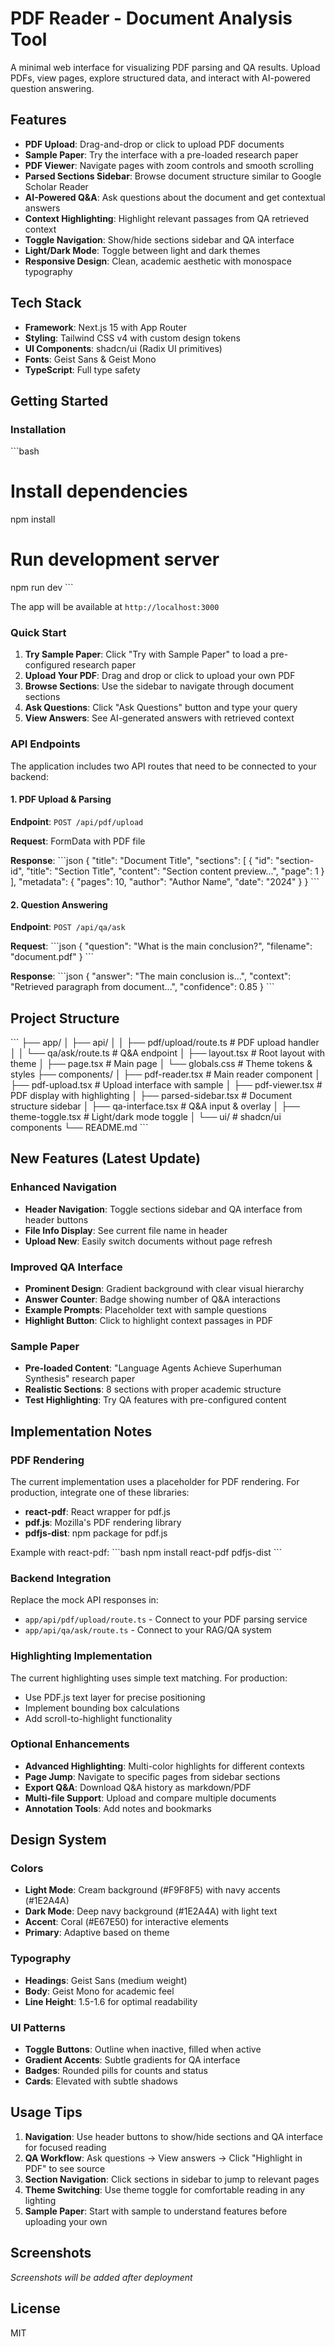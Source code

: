 # PDF Reader - Document Analysis Tool

A minimal web interface for visualizing PDF parsing and QA results. Upload PDFs, view pages, explore structured data, and interact with AI-powered question answering.

## Features

- **PDF Upload**: Drag-and-drop or click to upload PDF documents
- **Sample Paper**: Try the interface with a pre-loaded research paper
- **PDF Viewer**: Navigate pages with zoom controls and smooth scrolling
- **Parsed Sections Sidebar**: Browse document structure similar to Google Scholar Reader
- **AI-Powered Q&A**: Ask questions about the document and get contextual answers
- **Context Highlighting**: Highlight relevant passages from QA retrieved context
- **Toggle Navigation**: Show/hide sections sidebar and QA interface
- **Light/Dark Mode**: Toggle between light and dark themes
- **Responsive Design**: Clean, academic aesthetic with monospace typography

## Tech Stack

- **Framework**: Next.js 15 with App Router
- **Styling**: Tailwind CSS v4 with custom design tokens
- **UI Components**: shadcn/ui (Radix UI primitives)
- **Fonts**: Geist Sans & Geist Mono
- **TypeScript**: Full type safety

## Getting Started

### Installation

\`\`\`bash
# Install dependencies
npm install

# Run development server
npm run dev
\`\`\`

The app will be available at `http://localhost:3000`

### Quick Start

1. **Try Sample Paper**: Click "Try with Sample Paper" to load a pre-configured research paper
2. **Upload Your PDF**: Drag and drop or click to upload your own PDF
3. **Browse Sections**: Use the sidebar to navigate through document sections
4. **Ask Questions**: Click "Ask Questions" button and type your query
5. **View Answers**: See AI-generated answers with retrieved context

### API Endpoints

The application includes two API routes that need to be connected to your backend:

#### 1. PDF Upload & Parsing
**Endpoint**: `POST /api/pdf/upload`

**Request**: FormData with PDF file

**Response**:
\`\`\`json
{
  "title": "Document Title",
  "sections": [
    {
      "id": "section-id",
      "title": "Section Title",
      "content": "Section content preview...",
      "page": 1
    }
  ],
  "metadata": {
    "pages": 10,
    "author": "Author Name",
    "date": "2024"
  }
}
\`\`\`

#### 2. Question Answering
**Endpoint**: `POST /api/qa/ask`

**Request**:
\`\`\`json
{
  "question": "What is the main conclusion?",
  "filename": "document.pdf"
}
\`\`\`

**Response**:
\`\`\`json
{
  "answer": "The main conclusion is...",
  "context": "Retrieved paragraph from document...",
  "confidence": 0.85
}
\`\`\`

## Project Structure

\`\`\`
├── app/
│   ├── api/
│   │   ├── pdf/upload/route.ts    # PDF upload handler
│   │   └── qa/ask/route.ts        # Q&A endpoint
│   ├── layout.tsx                  # Root layout with theme
│   ├── page.tsx                    # Main page
│   └── globals.css                 # Theme tokens & styles
├── components/
│   ├── pdf-reader.tsx              # Main reader component
│   ├── pdf-upload.tsx              # Upload interface with sample
│   ├── pdf-viewer.tsx              # PDF display with highlighting
│   ├── parsed-sidebar.tsx          # Document structure sidebar
│   ├── qa-interface.tsx            # Q&A input & overlay
│   ├── theme-toggle.tsx            # Light/dark mode toggle
│   └── ui/                         # shadcn/ui components
└── README.md
\`\`\`

## New Features (Latest Update)

### Enhanced Navigation
- **Header Navigation**: Toggle sections sidebar and QA interface from header buttons
- **File Info Display**: See current file name in header
- **Upload New**: Easily switch documents without page refresh

### Improved QA Interface
- **Prominent Design**: Gradient background with clear visual hierarchy
- **Answer Counter**: Badge showing number of Q&A interactions
- **Example Prompts**: Placeholder text with sample questions
- **Highlight Button**: Click to highlight context passages in PDF

### Sample Paper
- **Pre-loaded Content**: "Language Agents Achieve Superhuman Synthesis" research paper
- **Realistic Sections**: 8 sections with proper academic structure
- **Test Highlighting**: Try QA features with pre-configured content

## Implementation Notes

### PDF Rendering
The current implementation uses a placeholder for PDF rendering. For production, integrate one of these libraries:

- **react-pdf**: React wrapper for pdf.js
- **pdf.js**: Mozilla's PDF rendering library
- **pdfjs-dist**: npm package for pdf.js

Example with react-pdf:
\`\`\`bash
npm install react-pdf pdfjs-dist
\`\`\`

### Backend Integration
Replace the mock API responses in:
- `app/api/pdf/upload/route.ts` - Connect to your PDF parsing service
- `app/api/qa/ask/route.ts` - Connect to your RAG/QA system

### Highlighting Implementation
The current highlighting uses simple text matching. For production:
- Use PDF.js text layer for precise positioning
- Implement bounding box calculations
- Add scroll-to-highlight functionality

### Optional Enhancements
- **Advanced Highlighting**: Multi-color highlights for different contexts
- **Page Jump**: Navigate to specific pages from sidebar sections
- **Export Q&A**: Download Q&A history as markdown/PDF
- **Multi-file Support**: Upload and compare multiple documents
- **Annotation Tools**: Add notes and bookmarks

## Design System

### Colors
- **Light Mode**: Cream background (#F9F8F5) with navy accents (#1E2A4A)
- **Dark Mode**: Deep navy background (#1E2A4A) with light text
- **Accent**: Coral (#E67E50) for interactive elements
- **Primary**: Adaptive based on theme

### Typography
- **Headings**: Geist Sans (medium weight)
- **Body**: Geist Mono for academic feel
- **Line Height**: 1.5-1.6 for optimal readability

### UI Patterns
- **Toggle Buttons**: Outline when inactive, filled when active
- **Gradient Accents**: Subtle gradients for QA interface
- **Badges**: Rounded pills for counts and status
- **Cards**: Elevated with subtle shadows

## Usage Tips

1. **Navigation**: Use header buttons to show/hide sections and QA interface for focused reading
2. **QA Workflow**: Ask questions → View answers → Click "Highlight in PDF" to see source
3. **Section Navigation**: Click sections in sidebar to jump to relevant pages
4. **Theme Switching**: Use theme toggle for comfortable reading in any lighting
5. **Sample Paper**: Start with sample to understand features before uploading your own

## Screenshots

*Screenshots will be added after deployment*

## License

MIT
